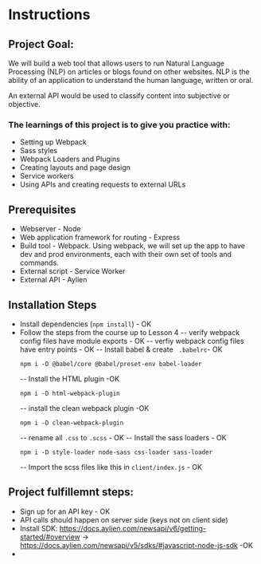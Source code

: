 # Instructions

## Project Goal:

We will build a web tool that allows users to run Natural Language Processing (NLP) on articles or blogs found on other websites. NLP is the ability of an application to understand the human language, written or oral.

An external API would be used to classify content into subjective or objective.

### The learnings of this project is to give you practice with:

- Setting up Webpack
- Sass styles
- Webpack Loaders and Plugins
- Creating layouts and page design
- Service workers
- Using APIs and creating requests to external URLs

## Prerequisites

- Webserver - Node
- Web application framework for routing - Express
- Build tool - Webpack. Using webpack, we will set up the app to have dev and prod environments, each with their own set of tools and commands.
- External script - Service Worker
- External API - Aylien

## Installation Steps

- Install dependencies (`npm install`) - OK
- Follow the steps from the course up to Lesson 4
  -- verify webpack config files have module exports - OK
  -- verfiy webpack config files have entry points - OK
  -- Install babel & create ` .babelrc`- OK
  ```
  npm i -D @babel/core @babel/preset-env babel-loader
  ```
  -- Install the HTML plugin -OK
  ```
  npm i -D html-webpack-plugin
  ```
  -- install the clean webpack plugin -OK
  ```
  npm i -D clean-webpack-plugin
  ```
  -- rename all `.css` to `.scss` - OK
  -- Install the sass loaders - OK
  ```
  npm i -D style-loader node-sass css-loader sass-loader
  ```
  -- Import the scss files like this in `client/index.js` - OK

## Project fulfillemnt steps:

- Sign up for an API key - OK
- API calls should happen on server side (keys not on client side)
- Install SDK: https://docs.aylien.com/newsapi/v6/getting-started/#overview -> https://docs.aylien.com/newsapi/v5/sdks/#javascript-node-js-sdk -OK
-
